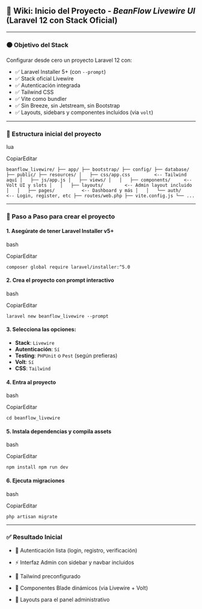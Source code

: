 ## 📖 Wiki: Inicio del Proyecto - _BeanFlow Livewire UI_ (Laravel 12 con Stack Oficial)

---

### 🟤 Objetivo del Stack

Configurar desde cero un proyecto Laravel 12 con:

- ✅ Laravel Installer 5+ (con `--prompt`)
- ✅ Stack oficial Livewire
- ✅ Autenticación integrada
- ✅ Tailwind CSS
- ✅ Vite como bundler
- ✅ Sin Breeze, sin Jetstream, sin Bootstrap
- ✅ Layouts, sidebars y componentes incluidos (via `volt`)
---

### 📁 Estructura inicial del proyecto

lua

CopiarEditar

`beanflow_livewire/ ├── app/ ├── bootstrap/ ├── config/ ├── database/ ├── public/ ├── resources/ │   ├── css/app.css         <-- Tailwind aquí │   ├── js/app.js │   ├── views/ │   │   ├── components/     <-- Volt UI y slots │   │   ├── layouts/        <-- Admin layout incluido │   │   ├── pages/          <-- Dashboard y más │   │   └── auth/           <-- Login, register, etc ├── routes/web.php ├── vite.config.js └── ...`

---

### 🧪 Paso a Paso para crear el proyecto

#### 1. Asegúrate de tener Laravel Installer v5+

bash

CopiarEditar

`composer global require laravel/installer:^5.0`

#### 2. Crea el proyecto con prompt interactivo

bash

CopiarEditar

`laravel new beanflow_livewire --prompt`

#### 3. Selecciona las opciones:

- **Stack**: `Livewire`
- **Autenticación**: `Sí`
- **Testing**: `PHPUnit` o `Pest` (según prefieras)
- **Volt**: `Sí`
- **CSS**: `Tailwind`    
#### 4. Entra al proyecto

bash

CopiarEditar

`cd beanflow_livewire`

#### 5. Instala dependencias y compila assets

bash

CopiarEditar

`npm install npm run dev`

#### 6. Ejecuta migraciones

bash

CopiarEditar

`php artisan migrate`

---

### ✅ Resultado Inicial

- 🔐 Autenticación lista (login, registro, verificación)
    
- ⚡ Interfaz Admin con sidebar y navbar incluidos
    
- 🎨 Tailwind preconfigurado
    
- 🧩 Componentes Blade dinámicos (via Livewire + Volt)
    
- 📂 Layouts para el panel administrativo